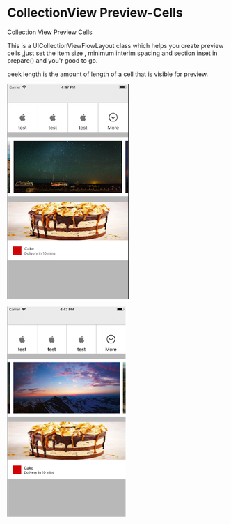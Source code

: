 # CollectionView Preview-Cells
Collection View Preview Cells

This is a UICollectionViewFlowLayout class which helps you create preview cells ,just set the item size , minimum interim spacing and section inset in prepare() and you'r good to go.

peek length is the amount of length of a cell that is visible for preview.

![alt text](https://github.com/iThink32/Preview-Cells/blob/master/Screen%20Shot%202017-12-04%20at%204.49.09%20PM.png)




![alt text](https://github.com/iThink32/Preview-Cells/blob/master/Screen%20Shot%202017-12-04%20at%204.49.23%20PM.png)


